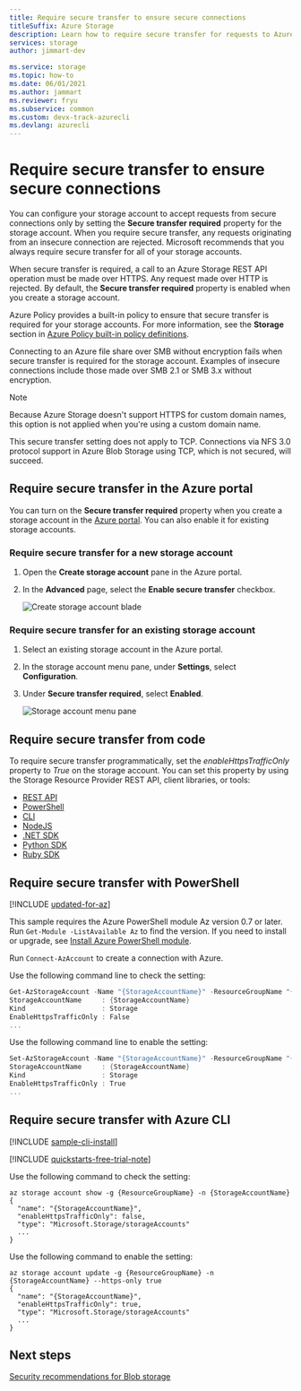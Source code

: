 ```yaml
---
title: Require secure transfer to ensure secure connections
titleSuffix: Azure Storage
description: Learn how to require secure transfer for requests to Azure Storage. When you require secure transfer for a storage account, any requests originating from an insecure connection are rejected.
services: storage
author: jimmart-dev

ms.service: storage
ms.topic: how-to
ms.date: 06/01/2021
ms.author: jammart
ms.reviewer: fryu
ms.subservice: common 
ms.custom: devx-track-azurecli
ms.devlang: azurecli
---
```


# Require secure transfer to ensure secure connections

You can configure your storage account to accept requests from secure connections only by setting the **Secure transfer required** property for the storage account. When you require secure transfer, any requests originating from an insecure connection are rejected. Microsoft recommends that you always require secure transfer for all of your storage accounts.

When secure transfer is required, a call to an Azure Storage REST API operation must be made over HTTPS. Any request made over HTTP is rejected. By default, the **Secure transfer required** property is enabled when you create a storage account.

Azure Policy provides a built-in policy to ensure that secure transfer is required for your storage accounts. For more information, see the **Storage** section in [Azure Policy built-in policy definitions](../../governance/policy/samples/built-in-policies.md#storage).

Connecting to an Azure file share over SMB without encryption fails when secure transfer is required for the storage account. Examples of insecure connections include those made over SMB 2.1 or SMB 3.x without encryption.

> [!NOTE]
> Because Azure Storage doesn't support HTTPS for custom domain names, this option is not applied when you're using a custom domain name.
>
> This secure transfer setting does not apply to TCP. Connections via NFS 3.0 protocol support in Azure Blob Storage using TCP, which is not secured, will succeed.

## Require secure transfer in the Azure portal

You can turn on the **Secure transfer required** property when you create a storage account in the [Azure portal](https://portal.azure.com). You can also enable it for existing storage accounts.

### Require secure transfer for a new storage account

1. Open the **Create storage account** pane in the Azure portal.
1. In the **Advanced** page, select the **Enable secure transfer** checkbox.

   ![Create storage account blade](./media/storage-require-secure-transfer/secure_transfer_field_in_portal_en_1.png)

### Require secure transfer for an existing storage account

1. Select an existing storage account in the Azure portal.
1. In the storage account menu pane, under **Settings**, select **Configuration**.
1. Under **Secure transfer required**, select **Enabled**.

   ![Storage account menu pane](./media/storage-require-secure-transfer/secure_transfer_field_in_portal_en_2.png)

## Require secure transfer from code

To require secure transfer programmatically, set the *enableHttpsTrafficOnly* property to *True* on the storage account. You can set this property by using the Storage Resource Provider REST API, client libraries, or tools:

- [REST API](/rest/api/storagerp/storageaccounts)
- [PowerShell](/powershell/module/az.storage/set-azstorageaccount)
- [CLI](/cli/azure/storage/account)
- [NodeJS](https://www.npmjs.com/package/@azure/arm-storage/)
- [.NET SDK](https://www.nuget.org/packages/Microsoft.Azure.Management.Storage)
- [Python SDK](https://pypi.org/project/azure-mgmt-storage)
- [Ruby SDK](https://rubygems.org/gems/azure_mgmt_storage)

## Require secure transfer with PowerShell

[!INCLUDE [updated-for-az](../../../includes/updated-for-az.md)]

This sample requires the Azure PowerShell module Az version 0.7 or later. Run `Get-Module -ListAvailable Az` to find the version. If you need to install or upgrade, see [Install Azure PowerShell module](/powershell/azure/install-azure-powershell).

Run `Connect-AzAccount` to create a connection with Azure.

 Use the following command line to check the setting:

```powershell
Get-AzStorageAccount -Name "{StorageAccountName}" -ResourceGroupName "{ResourceGroupName}"
StorageAccountName     : {StorageAccountName}
Kind                   : Storage
EnableHttpsTrafficOnly : False
...

```

Use the following command line to enable the setting:

```powershell
Set-AzStorageAccount -Name "{StorageAccountName}" -ResourceGroupName "{ResourceGroupName}" -EnableHttpsTrafficOnly $True
StorageAccountName     : {StorageAccountName}
Kind                   : Storage
EnableHttpsTrafficOnly : True
...

```

## Require secure transfer with Azure CLI

[!INCLUDE [sample-cli-install](../../../includes/sample-cli-install.md)]

[!INCLUDE [quickstarts-free-trial-note](../../../includes/quickstarts-free-trial-note.md)]

 Use the following command to check the setting:

```azurecli-interactive
az storage account show -g {ResourceGroupName} -n {StorageAccountName}
{
  "name": "{StorageAccountName}",
  "enableHttpsTrafficOnly": false,
  "type": "Microsoft.Storage/storageAccounts"
  ...
}

```

Use the following command to enable the setting:

```azurecli-interactive
az storage account update -g {ResourceGroupName} -n {StorageAccountName} --https-only true
{
  "name": "{StorageAccountName}",
  "enableHttpsTrafficOnly": true,
  "type": "Microsoft.Storage/storageAccounts"
  ...
}

```

## Next steps

[Security recommendations for Blob storage](../blobs/security-recommendations.md)

